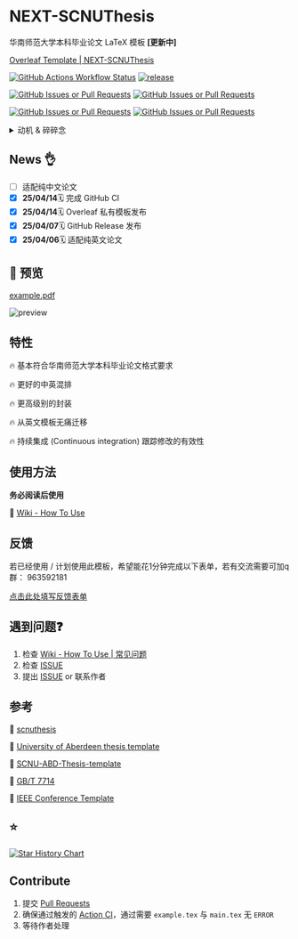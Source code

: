 # NEXT-SCNUThesis

华南师范大学本科毕业论文 LaTeX 模板 **[更新中]**

[Overleaf Template | NEXT-SCNUThesis](https://www.overleaf.com/read/cztdbznzmfwm#891a33)

[![GitHub Actions Workflow Status](https://img.shields.io/github/actions/workflow/status/FaterYU/NEXT-SCNUThesis/tex_build.yml)](https://github.com/FaterYU/NEXT-SCNUThesis/actions/workflows/tex_build.yml)
[![release](https://img.shields.io/github/v/release/FaterYU/NEXT-SCNUThesis?include_prereleases&style=flat)](https://github.com/FaterYU/NEXT-SCNUThesis/releases/latest)

[![GitHub Issues or Pull Requests](https://img.shields.io/github/issues/FaterYU/NEXT-SCNUThesis)](https://github.com/FaterYU/NEXT-SCNUThesis/issues)
[![GitHub Issues or Pull Requests](https://img.shields.io/github/issues-closed/FaterYU/NEXT-SCNUThesis)]([https://github.com/FaterYU/NEXT-SCNUThesis/issues](https://github.com/FaterYU/NEXT-SCNUThesis/issues?q=is%3Aissue%20state%3Aclosed))

[![GitHub Issues or Pull Requests](https://img.shields.io/github/issues-pr/FaterYU/NEXT-SCNUThesis)](https://github.com/FaterYU/NEXT-SCNUThesis/pulls)
[![GitHub Issues or Pull Requests](https://img.shields.io/github/issues-pr-closed/FaterYU/NEXT-SCNUThesis)](https://github.com/FaterYU/NEXT-SCNUThesis/pulls?q=is%3Aissue%20state%3Aclosed)

<details>
  <summary>动机 & 碎碎念</summary>
  起因是作者毕业论文需要将同一篇论文内容以两种不同的模板（华南师范大学和阿伯丁大学）分别提交，而阿伯丁提供了 LaTeX 模板，华南师范大学的模板则是 Word 的。而要将 1.5万词的英文论文（公式、引用、图表）从 LaTeX 模板迁移到 Word 模板，懂的都懂。更窒息的是，在华师的毕业论文要求中，不能完全不出现中文，而本专业又要求英文写作，这就导致必须在 LaTeX 模板中混排中文和英文。作者已经基本完成英文 LaTeX 模板下的毕业论文，鉴于此，一个能无痛迁移且符合华南师范大学本科毕业论文格式要求的 LaTeX 模板就成为刚需了。本项目部分细节参考了scnuthesis，从空白模板头尽可能简洁地手撕了这个项目。亲测从本人的英文 LaTeX 论文初步迁移到本模板耗时约 10 分钟，即可大致符合要求。至于是否最终符合还待今年作者毕业的检验。
</details>

## News 👌

- [ ] 适配纯中文论文
- [x] **25/04/14**🗓️ 完成 GitHub CI
- [x] **25/04/14**🗓️ Overleaf 私有模板发布
- [x] **25/04/07**🗓️ GitHub Release 发布
- [x] **25/04/06**🗓️ 适配纯英文论文

## 👀 预览

[example.pdf](https://github.com/user-attachments/files/19797473/NEXT_SCNUThesis.pdf)

![preview](https://github.com/user-attachments/assets/778e8a08-5011-430a-8fd3-273fe29a735d)

## 特性

🔥 基本符合华南师范大学本科毕业论文格式要求

🔥 更好的中英混排

🔥 更高级别的封装

🔥 从英文模板无痛迁移

🔥 持续集成 (Continuous integration) 跟踪修改的有效性

## 使用方法

**务必阅读后使用**

📖 [Wiki - How To Use](https://github.com/FaterYU/NEXT-SCNUThesis/wiki/How-To-Use)

## 反馈

若已经使用 / 计划使用此模板，希望能花1分钟完成以下表单，若有交流需要可加q群： 963592181

[点击此处填写反馈表单](https://forms.office.com/e/ESdiTbCaPt)

## 遇到问题❓

1. 检查 [Wiki - How To Use | 常见问题](https://github.com/FaterYU/NEXT-SCNUThesis/wiki/How-To-Use#%E5%B8%B8%E8%A7%81%E9%97%AE%E9%A2%98)
2. 检查 [ISSUE](https://github.com/FaterYU/NEXT-SCNUThesis/issues)
3. 提出 [ISSUE](https://github.com/FaterYU/NEXT-SCNUThesis/issues) or 联系作者

## 参考

🔗 [scnuthesis](https://github.com/scnu/scnuthesis)

🔗 [University of Aberdeen thesis template](https://www.overleaf.com/latex/templates/university-of-aberdeen-thesis-template/jzrbyqmggygd)

🔗 [SCNU-ABD-Thesis-template](https://github.com/kikixiong/SCNU-ABD-Thesis-template)

🔗 [GB/T 7714](https://github.com/zepinglee/gbt7714-bibtex-style)

🔗 [IEEE Conference Template](https://www.overleaf.com/latex/templates/ieee-conference-template/grfzhhncsfqn)

## ⭐

[![Star History Chart](https://api.star-history.com/svg?repos=FaterYU/NEXT-SCNUThesis&type=Date)](https://www.star-history.com/#FaterYU/NEXT-SCNUThesis&Date)

## Contribute

1. 提交 [Pull Requests](https://github.com/FaterYU/NEXT-SCNUThesis/pulls)
2. 确保通过触发的 [Action CI](https://github.com/FaterYU/NEXT-SCNUThesis/actions)，通过需要 `example.tex` 与 `main.tex` 无 `ERROR`
3. 等待作者处理
